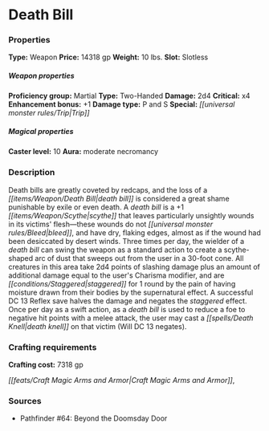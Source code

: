 ﻿---
Title: "Death Bill"
Type: "Weapon"
Price: "14318 gp"
Weight: "10 lbs."
Slot: "Slotless"
Proficiency group: "Martial"
Weapon properties Type: "Two-Handed"
Damage: "2d4"
Critical: "x4"
Enhancement bonus: "+1"
Damage type: "P and S"
Special: "Trip"
Caster level: "10"
Aura: "moderate necromancy"
Description: |
  "_Death bills_ are greatly coveted by redcaps, and the loss of a _death bill_ is considered a great shame punishable by exile or even death. A _death bill_ is a _+1 scythe_ that leaves particularly unsightly wounds in its victims' flesh—these wounds do not bleed, and have dry, flaking edges, almost as if the wound had been desiccated by desert winds. Three times per day, the wielder of a _death bill_ can swing the weapon as a standard action to create a scythe-shaped arc of dust that sweeps out from the user in a 30-foot cone. All creatures in this area take 2d4 points of slashing damage plus an amount of additional damage equal to the user's Charisma modifier, and are staggered for 1 round by the pain of having moisture drawn from their bodies by the supernatural effect. A successful DC 13 Reflex save halves the damage and negates the staggered effect. Once per day as a swift action, as a _death bill_ is used to reduce a foe to negative hit points with a melee attack, the user may cast a _death knell_ on that victim (Will DC 13 negates)."
Crafting cost: "7318 gp"
Sources: "['Pathfinder #64: Beyond the Doomsday Door']"
---

# Death Bill

### Properties

**Type:** Weapon **Price:** 14318 gp **Weight:** 10 lbs. **Slot:** Slotless

##### Weapon properties

**Proficiency group:** Martial **Type:** Two-Handed **Damage:** 2d4 **Critical:** x4 **Enhancement bonus:** +1 **Damage type:** P and S **Special:** _[[universal monster rules/Trip|Trip]]_

##### Magical properties

**Caster level:** 10 **Aura:** moderate necromancy

### Description

Death bills are greatly coveted by redcaps, and the loss of a _[[items/Weapon/Death Bill|death bill]]_ is considered a great shame punishable by exile or even death. A _death bill_ is a +1 _[[items/Weapon/Scythe|scythe]]_ that leaves particularly unsightly wounds in its victims' flesh—these wounds do not _[[universal monster rules/Bleed|bleed]]_, and have dry, flaking edges, almost as if the wound had been desiccated by desert winds. Three times per day, the wielder of a _death bill_ can swing the weapon as a standard action to create a scythe-shaped arc of dust that sweeps out from the user in a 30-foot cone. All creatures in this area take 2d4 points of slashing damage plus an amount of additional damage equal to the user's Charisma modifier, and are _[[conditions/Staggered|staggered]]_ for 1 round by the pain of having moisture drawn from their bodies by the supernatural effect. A successful DC 13 Reflex save halves the damage and negates the _staggered_ effect. Once per day as a swift action, as a _death bill_ is used to reduce a foe to negative hit points with a melee attack, the user may cast a _[[spells/Death Knell|death knell]]_ on that victim (Will DC 13 negates).

### Crafting requirements

**Crafting cost:** 7318 gp

_[[feats/Craft Magic Arms and Armor|Craft Magic Arms and Armor]]_,

### Sources

* Pathfinder #64: Beyond the Doomsday Door